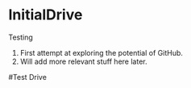 # InitialDrive
Testing
1. First attempt at exploring the potential of GitHub.
2. Will add more relevant stuff here later.


#Test Drive
